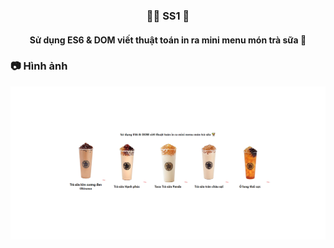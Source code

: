 <h3 align='center'><strong>🐱‍💻 SS1 🧤</strong></h3>
<h4 align='center'><strong>Sử dụng ES6 & DOM viết thuật toán in ra mini menu món trà sữa 🍹</strong></h4>

### 📷 Hình ảnh

<img src="preview.png"/>

